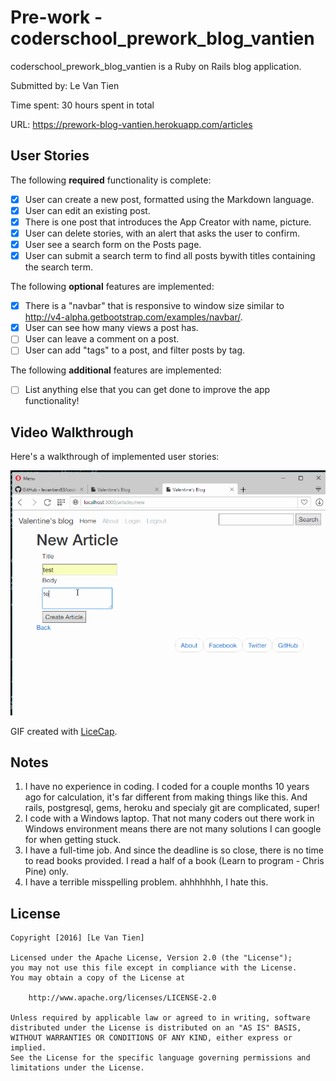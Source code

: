 # Pre-work - coderschool_prework_blog_vantien

coderschool_prework_blog_vantien is a Ruby on Rails blog application.

Submitted by: Le Van Tien

Time spent: 30 hours spent in total

URL: https://prework-blog-vantien.herokuapp.com/articles

## User Stories

The following **required** functionality is complete:

* [x] User can create a new post, formatted using the Markdown language.
* [x] User can edit an existing post.
* [x] There is one post that introduces the App Creator with name, picture.
* [x] User can delete stories, with an alert that asks the user to confirm.
* [x] User see a search form on the Posts page.
* [x] User can submit a search term to find all posts bywith titles containing the search term.

The following **optional** features are implemented:
* [x] There is a "navbar" that is responsive to window size similar to http://v4-alpha.getbootstrap.com/examples/navbar/. 
* [x] User can see how many views a post has. 
* [ ] User can leave a comment on a post.
* [ ] User can add "tags" to a post, and filter posts by tag. 

The following **additional** features are implemented:

- [ ] List anything else that you can get done to improve the app functionality!

## Video Walkthrough 

Here's a walkthrough of implemented user stories:

![Video Walkthrough](https://raw.githubusercontent.com/levantien83/prework-blog/master/walkthrough.gif)

GIF created with [LiceCap](http://www.cockos.com/licecap/).

## Notes

1. I have no experience in coding. I coded for a couple months 10 years ago for calculation, it's far different from making things like this. And rails, postgresql, gems, heroku and specialy git are complicated, super!
2. I code with a Windows laptop. That not many coders out there work in Windows environment means there are not many solutions I can google for when getting stuck.
3. I have a full-time job. And since the deadline is so close, there is no time to read books provided. I read a half of a book (Learn to program - Chris Pine) only.
4. I have a terrible misspelling problem. ahhhhhhh, I hate this.

## License

    Copyright [2016] [Le Van Tien]

    Licensed under the Apache License, Version 2.0 (the "License");
    you may not use this file except in compliance with the License.
    You may obtain a copy of the License at

        http://www.apache.org/licenses/LICENSE-2.0

    Unless required by applicable law or agreed to in writing, software
    distributed under the License is distributed on an "AS IS" BASIS,
    WITHOUT WARRANTIES OR CONDITIONS OF ANY KIND, either express or implied.
    See the License for the specific language governing permissions and
    limitations under the License.